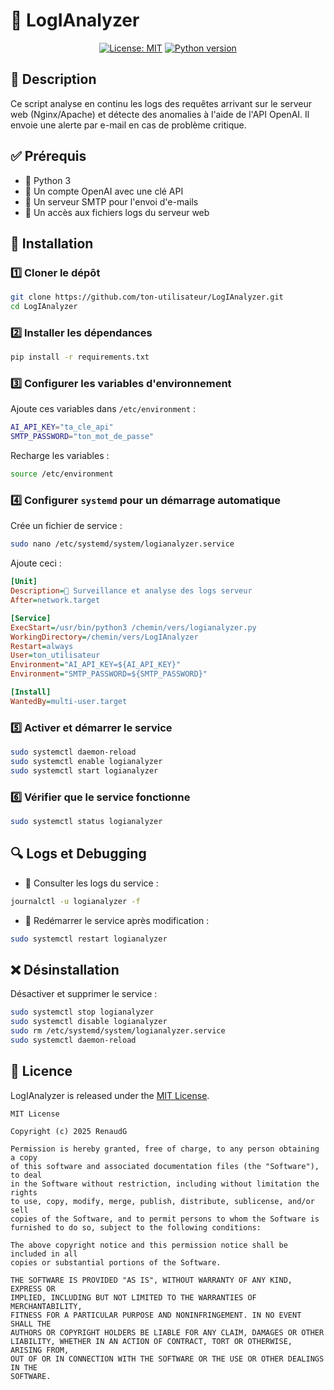 # 🚀 LogIAnalyzer

<p align="center">
  <a href="https://github.com/renaudgweb/LogIAnalyzer/blob/main/LICENSE"><img src="https://img.shields.io/badge/License-MIT-blue.svg" alt="License: MIT"></a>
  <a href="https://www.python.org/downloads/"><img src="https://img.shields.io/badge/python-3.10+-blue.svg" alt="Python version"></a>
</p>

## 📌 Description
Ce script analyse en continu les logs des requêtes arrivant sur le serveur web (Nginx/Apache) et détecte des anomalies à l'aide de l'API OpenAI. Il envoie une alerte par e-mail en cas de problème critique.

## ✅ Prérequis
- 🐍 Python 3
- 🔑 Un compte OpenAI avec une clé API
- 📧 Un serveur SMTP pour l'envoi d'e-mails
- 📂 Un accès aux fichiers logs du serveur web

## 🔧 Installation

### 1️⃣ Cloner le dépôt
```bash
git clone https://github.com/ton-utilisateur/LogIAnalyzer.git
cd LogIAnalyzer
```

### 2️⃣ Installer les dépendances
```bash
pip install -r requirements.txt
```

### 3️⃣ Configurer les variables d'environnement
Ajoute ces variables dans `/etc/environment` :
```bash
AI_API_KEY="ta_cle_api"
SMTP_PASSWORD="ton_mot_de_passe"
```
Recharge les variables :
```bash
source /etc/environment
```

### 4️⃣ Configurer `systemd` pour un démarrage automatique
Crée un fichier de service :
```bash
sudo nano /etc/systemd/system/logianalyzer.service
```
Ajoute ceci :
```ini
[Unit]
Description=🚀 Surveillance et analyse des logs serveur
After=network.target

[Service]
ExecStart=/usr/bin/python3 /chemin/vers/logianalyzer.py
WorkingDirectory=/chemin/vers/LogIAnalyzer
Restart=always
User=ton_utilisateur
Environment="AI_API_KEY=${AI_API_KEY}"
Environment="SMTP_PASSWORD=${SMTP_PASSWORD}"

[Install]
WantedBy=multi-user.target
```

### 5️⃣ Activer et démarrer le service
```bash
sudo systemctl daemon-reload
sudo systemctl enable logianalyzer
sudo systemctl start logianalyzer
```

### 6️⃣ Vérifier que le service fonctionne
```bash
sudo systemctl status logianalyzer
```

## 🔍 Logs et Debugging
- 📜 Consulter les logs du service :
```bash
journalctl -u logianalyzer -f
```
- 🔄 Redémarrer le service après modification :
```bash
sudo systemctl restart logianalyzer
```

## ❌ Désinstallation
Désactiver et supprimer le service :
```bash
sudo systemctl stop logianalyzer
sudo systemctl disable logianalyzer
sudo rm /etc/systemd/system/logianalyzer.service
sudo systemctl daemon-reload
```

## 📜 Licence

LogIAnalyzer is released under the [MIT License](LICENSE).

```
MIT License

Copyright (c) 2025 RenaudG

Permission is hereby granted, free of charge, to any person obtaining a copy
of this software and associated documentation files (the "Software"), to deal
in the Software without restriction, including without limitation the rights
to use, copy, modify, merge, publish, distribute, sublicense, and/or sell
copies of the Software, and to permit persons to whom the Software is
furnished to do so, subject to the following conditions:

The above copyright notice and this permission notice shall be included in all
copies or substantial portions of the Software.

THE SOFTWARE IS PROVIDED "AS IS", WITHOUT WARRANTY OF ANY KIND, EXPRESS OR
IMPLIED, INCLUDING BUT NOT LIMITED TO THE WARRANTIES OF MERCHANTABILITY,
FITNESS FOR A PARTICULAR PURPOSE AND NONINFRINGEMENT. IN NO EVENT SHALL THE
AUTHORS OR COPYRIGHT HOLDERS BE LIABLE FOR ANY CLAIM, DAMAGES OR OTHER
LIABILITY, WHETHER IN AN ACTION OF CONTRACT, TORT OR OTHERWISE, ARISING FROM,
OUT OF OR IN CONNECTION WITH THE SOFTWARE OR THE USE OR OTHER DEALINGS IN THE
SOFTWARE.
```
